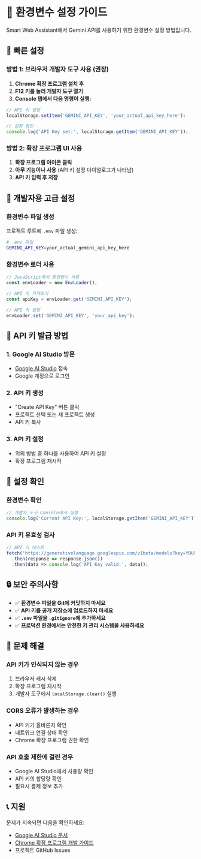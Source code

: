 # 🔑 환경변수 설정 가이드

Smart Web Assistant에서 Gemini API를 사용하기 위한 환경변수 설정 방법입니다.

## 🚀 **빠른 설정**

### **방법 1: 브라우저 개발자 도구 사용 (권장)**

1. **Chrome 확장 프로그램 설치 후**
2. **F12 키를 눌러 개발자 도구 열기**
3. **Console 탭에서 다음 명령어 실행:**

```javascript
// API 키 설정
localStorage.setItem('GEMINI_API_KEY', 'your_actual_api_key_here');

// 설정 확인
console.log('API Key set:', localStorage.getItem('GEMINI_API_KEY'));
```

### **방법 2: 확장 프로그램 UI 사용**

1. **확장 프로그램 아이콘 클릭**
2. **아무 기능이나 사용** (API 키 설정 다이얼로그가 나타남)
3. **API 키 입력 후 저장**

## 🔧 **개발자용 고급 설정**

### **환경변수 파일 생성**

프로젝트 루트에 `.env` 파일 생성:

```bash
# .env 파일
GEMINI_API_KEY=your_actual_gemini_api_key_here
```

### **환경변수 로더 사용**

```javascript
// JavaScript에서 환경변수 사용
const envLoader = new EnvLoader();

// API 키 가져오기
const apiKey = envLoader.get('GEMINI_API_KEY');

// API 키 설정
envLoader.set('GEMINI_API_KEY', 'your_api_key');
```

## 🔐 **API 키 발급 방법**

### **1. Google AI Studio 방문**
- [Google AI Studio](https://makersuite.google.com/app/apikey) 접속
- Google 계정으로 로그인

### **2. API 키 생성**
- "Create API Key" 버튼 클릭
- 프로젝트 선택 또는 새 프로젝트 생성
- API 키 복사

### **3. API 키 설정**
- 위의 방법 중 하나를 사용하여 API 키 설정
- 확장 프로그램 재시작

## 🧪 **설정 확인**

### **환경변수 확인**
```javascript
// 개발자 도구 Console에서 실행
console.log('Current API Key:', localStorage.getItem('GEMINI_API_KEY'));
```

### **API 키 유효성 검사**
```javascript
// API 키 테스트
fetch('https://generativelanguage.googleapis.com/v1beta/models?key=YOUR_API_KEY')
  .then(response => response.json())
  .then(data => console.log('API Key valid:', data));
```

## 🔒 **보안 주의사항**

- ✅ **환경변수 파일을 Git에 커밋하지 마세요**
- ✅ **API 키를 공개 저장소에 업로드하지 마세요**
- ✅ **`.env` 파일을 `.gitignore`에 추가하세요**
- ✅ **프로덕션 환경에서는 안전한 키 관리 시스템을 사용하세요**

## 🐛 **문제 해결**

### **API 키가 인식되지 않는 경우**
1. 브라우저 캐시 삭제
2. 확장 프로그램 재시작
3. 개발자 도구에서 `localStorage.clear()` 실행

### **CORS 오류가 발생하는 경우**
- API 키가 올바른지 확인
- 네트워크 연결 상태 확인
- Chrome 확장 프로그램 권한 확인

### **API 호출 제한에 걸린 경우**
- Google AI Studio에서 사용량 확인
- API 키의 할당량 확인
- 필요시 결제 정보 추가

## 📞 **지원**

문제가 지속되면 다음을 확인하세요:
- [Google AI Studio 문서](https://ai.google.dev/docs)
- [Chrome 확장 프로그램 개발 가이드](https://developer.chrome.com/docs/extensions/)
- 프로젝트 GitHub Issues
